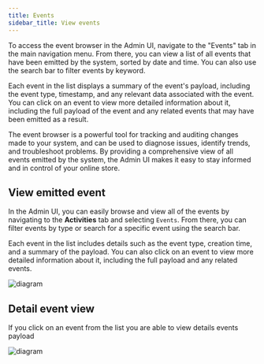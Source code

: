 ```yaml
---
title: Events
sidebar_title: View events
---
```

To access the event browser in the Admin UI, navigate to the "Events" tab in the main navigation menu. From there, you can view a list of all events that have been emitted by the system, sorted by date and time. You can also use the search bar to filter events by keyword.

Each event in the list displays a summary of the event's payload, including the event type, timestamp, and any relevant data associated with the event. You can click on an event to view more detailed information about it, including the full payload of the event and any related events that may have been emitted as a result.

The event browser is a powerful tool for tracking and auditing changes made to your system, and can be used to diagnose issues, identify trends, and troubleshoot problems. By providing a comprehensive view of all events emitted by the system, the Admin UI makes it easy to stay informed and in control of your online store.

## View emitted event
In the Admin UI, you can easily browse and view all of the events by navigating to the **Activities** tab and selecting `Events`. From there, you can filter events by type or search for a specific event using the search bar.

Each event in the list includes details such as the event type, creation time, and a summary of the payload. You can also click on an event to view more detailed information about it, including the full payload and any related events.

![diagram](/img/admin-ui/event/events-list.png)

## Detail event view
If you click on an event from the list you are able to view details events payload

![diagram](/img/admin-ui/event/event-detail.png)